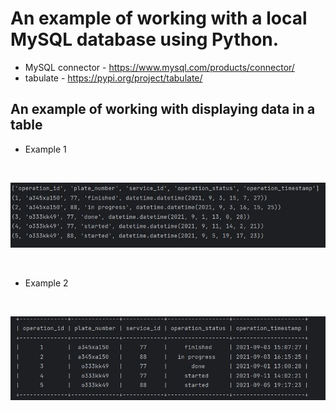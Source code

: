 #  An example of working with a local MySQL database using Python. 


* MySQL connector - https://www.mysql.com/products/connector/
* tabulate - https://pypi.org/project/tabulate/

## An example of working with displaying data in a table
* Example 1
<br>
<p align="center">
<img src="resources/images/variant_1.JPG" alt="variant_1"/>
</p>
<br>

* Example 2
<br>
<p align="center">
<img src="resources/images/variant_2.JPG" alt="variant_2"/>
</p>
<br>
